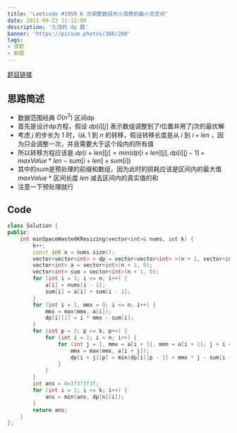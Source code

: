 ```yaml
---
title: 'Leetcode #1959 K 次调整数组大小浪费的最小总空间'
date: 2021-09-23 11:12:00
description: '久违的 dp 题'
banner: 'https://picsum.photos/300/200'
tags:
- 求职
- 刷题
---
```


[题目链接](https://leetcode-cn.com/problems/minimum-total-space-wasted-with-k-resizing-operations/)
## 思路简述
+ 数据范围经典 $O(n^3)$ 区间dp
+ 首先是设计dp方程，假设 $dp[i][j]$ 表示数组调整到了i位置并用了j次的最优解
+ 考虑 $j$ 的步长为 $1$ 时，i从 $1$ 到 $n$ 的转移，假设转移长度是从 $i$ 到 $i+len$ ，因为只会调整一次，并且需要大于这个段内的所有值
+ 所以转移方程应该是 $dp[i + len][j] = min(dp[i + len][j], dp[i][j - 1] + maxValue * len - sum[i + len] + sum[i])$
+ 其中的sum是预处理的前缀和数组，因为此时的损耗应该是区间内的最大值 $maxValue$ $*$ 区间长度 $len$ 减去区间内的真实值的和
+ 注意一下预处理就行
  
## Code
```cpp
class Solution {
public:
    int minSpaceWastedKResizing(vector<int>& nums, int k) {
        k++;
        const int n = nums.size();
        vector<vector<int> > dp = vector<vector<int> >(n + 1, vector<int>(k + 1, 0x3f3f3f3f));
        vector<int> a = vector<int>(n + 1, 0);
        vector<int> sum = vector<int>(n + 1, 0);
        for (int i = 1; i <= n; i++) {
            a[i] = nums[i - 1];
            sum[i] = a[i] + sum[i - 1];
        }
        for (int i = 1, mmx = 0; i <= n; i++) {
            mmx = max(mmx, a[i]);
            dp[i][1] = i * mmx - sum[i];
        }
        for (int p = 2; p <= k; p++) {
            for (int i = 1; i < n; i++) {
                for (int j = 1, mmx = a[i + 1], mmn = a[i + 1]; j + i <= n; j++) {
                    mmx = max(mmx, a[i + j]);
                    dp[i + j][p] = min(dp[i][p - 1] + mmx * j - sum[i + j] + sum[i], dp[i + j][p]);
                }
            }
        }
        int ans = 0x3f3f3f3f;
        for (int i = 1; i <= k; i++) {
            ans = min(ans, dp[n][i]);
        }
        return ans;
    }
};
```